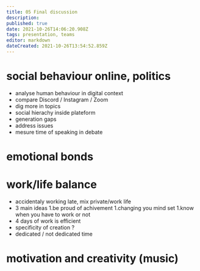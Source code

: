 ```yaml
---
title: 05 Final discussion
description: 
published: true
date: 2021-10-26T14:06:20.908Z
tags: presentation, teams
editor: markdown
dateCreated: 2021-10-26T13:54:52.859Z
---
```


# social behaviour online, politics

- analyse human behaviour in digital context
- compare Discord / Instagram / Zoom
- dig more in topics
- social hierachy inside plateform
- generation gaps
- address issues
- mesure time of speaking in debate

# emotional bonds



# work/life balance

- accidentaly working late, mix private/work life
- 3 main ideas
	1.be proud of achivement
	1.changing you mind set
  1.know when you have to work or not
- 4 days of work is efficient
- specificity of creation ?
- dedicated / not dedicated time


# motivation and creativity (music)